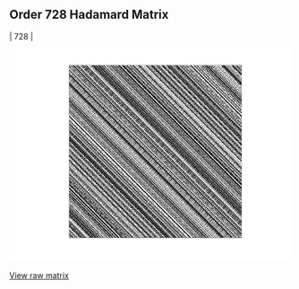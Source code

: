 ## Order 728 Hadamard Matrix

| 728 |

<img src="728.png" class="img-responsive" alt=""> 

[View raw matrix](order728.txt)
